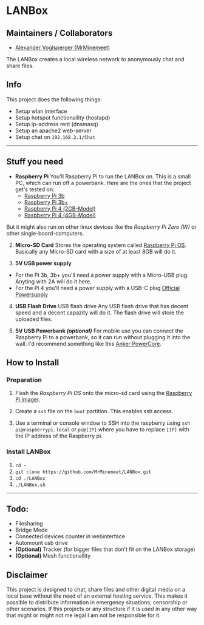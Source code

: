 # LANBox

## Maintainers / Collaborators
* [Alexander Voglsperger (MrMinemeet)](https://wtf-my-code.works/)

The LANBox creates a local wireless network to anonymously chat and share files.

## Info
This project does the following things:
* Setup wlan interface
* Setup hotspot functionallity (hostapd)
* Setup ip-address rent (dnsmasq)
* Setup an apache2 web-server
* Setup chat on `192.168.2.1/Chat`
---
## Stuff you need
* **Raspberry Pi**
You'll Raspberry Pi to run the LANBox on. This is a small PC, which can run off a powerbank. Here are the ones that the project get's tested on:
  * [Raspberry Pi 3b](https://amzn.to/30XMNyV)
  * [Raspberry Pi 3b+](https://amzn.to/2V3Zog5)
  * [Raspberry Pi 4 (2GB-Model)](https://amzn.to/2V3Zog5)
  * [Raspberry Pi 4 (4GB-Model)](https://amzn.to/2YkDaIE)

But it might also run on other linux devices like the *Raspberry Pi Zero (W)* or other single-board-computers.
 
2. **Micro-SD Card**
Stores the operating system called [Raspberry Pi OS](https://www.raspberrypi.org/downloads/).
Basically any Micro-SD card with a size of at least 8GB will do it.

3. **5V USB power supply**
  * For the Pi 3b, 3b+ you'll need a power supply with a Micro-USB plug. Anyting with 2A will do it here.
  * For the Pi 4 you'll need a power supply with a USB-C plug [Official Powersupply](https://amzn.to/3dlqzJy)

4. **USB Flash Drive**
USB flash drive
Any USB flash drive that has decent speed and a decent capazity will do it. The flash drive will store the uploaded files.

5. **5V USB Powerbank *(optional)***
For mobile use you can connect the Raspberry Pi to a powerbank, so it can run without plugging it into the wall. I'd recommend something like this [Anker PowerCore](https://amzn.to/3eliWEu).

## How to Install
### Preparation
1. Flash the *Raspberry Pi OS* onto the micro-sd card using the [Raspberry Pi Imager](https://www.raspberrypi.org/downloads/).

2. Create a `ssh` file on the `boot` partition. This enables ssh access.

3. Use a terminal or console window to SSH into the raspberry using `ssh pi@raspberrypi.local` or `pi@[IP]` where you have to replace `[IP]` with the IP address of the Raspberry pi.

### Install LANBox
1. `cd ~`
3. `git clone https://github.com/MrMinemeet/LANBox.git`
4. `cd ./LANBox`
5. `./LANBox.sh`

---
## Todo:
* Filesharing
* Bridge Mode
* Connected devices counter in webinterface
* Automount usb drive
* **(Optional)** Tracker (for bigger files that don't fit on the LANBox storage)
* **(Optional)** Mesh functionallity


## Disclaimer
This project is designed to chat, share files and other digital media on a local base without the need of an external hosting service.
This makes it possible to distribute information in emergency situations, censorship or other scenarios.
If this projects or any structure if it is used in any other way that might or might not me legal I am not be responsible for it.